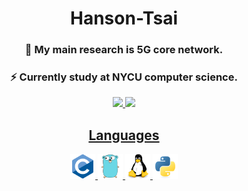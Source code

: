 <h1 align="center">Hanson-Tsai</h1>
<h3 align="center">🔭 My main research is 5G core network.</h1>
<h3 align="center">⚡ Currently study at NYCU computer science. </h1>

<div align="center">
  <a href="https://github.com/Hanson-Tsai">
  <img height="180em" src="https://github-readme-stats.vercel.app/api?username=Hanson-Tsai&show_icons=true&theme=yeblu&count_private=true"/>
  <img height="180em" src="https://github-readme-stats.vercel.app/api/top-langs/?username=Hanson-Tsai&show_icons=true&theme=yeblu&layout=compact&exclude_repo=RaspberryPi-Fire-Detection&count_private=true"/>
</div>

<h2 align="center">Languages</h2>
<p align="center"> <a href="https://www.cprogramming.com/" target="_blank" rel="noreferrer"> <img src="https://raw.githubusercontent.com/devicons/devicon/master/icons/c/c-original.svg" alt="c" width="40" height="40"/> </a> </a> <a href="https://golang.org" target="_blank" rel="noreferrer"> <img src="https://raw.githubusercontent.com/devicons/devicon/master/icons/go/go-original.svg" alt="go" width="40" height="40"/> </a> <a href="https://www.linux.org/" target="_blank" rel="noreferrer"> <img src="https://raw.githubusercontent.com/devicons/devicon/master/icons/linux/linux-original.svg" alt="linux" width="40" height="40"/> </a> <a href="https://www.python.org" target="_blank" rel="noreferrer"> <img src="https://raw.githubusercontent.com/devicons/devicon/master/icons/python/python-original.svg" alt="python" width="40" height="40"/> </a> </p>

<!--
**Hanson-Tsai/Hanson-Tsai** is a ✨ _special_ ✨ repository because its `README.md` (this file) appears on your GitHub profile.

Here are some ideas to get you started:

- 🔭 I’m currently working on ...
- 
- 👯 I’m looking to collaborate on ...
- 🤔 I’m looking for help with ...
- 💬 Ask me about ...
- 📫 How to reach me: ...
- 😄 Pronouns: ...
- ⚡ Fun fact: ...
-->
